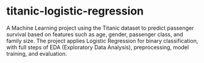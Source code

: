 # titanic-logistic-regression
 A Machine Learning project using the Titanic dataset to predict passenger survival based on features such as age, gender, passenger class, and family size. The project applies Logistic Regression for binary classification, with full steps of EDA (Exploratory Data Analysis), preprocessing, model training, and evaluation. 
